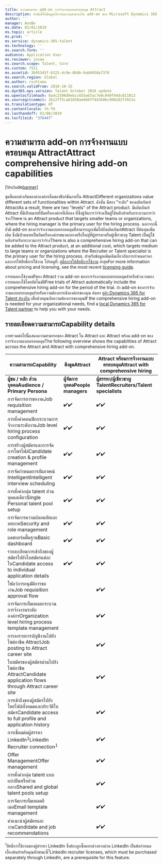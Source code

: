 ```yaml
---
title: ความสามารถ add-on การจ้างงานแบบครอบคลุม Attract
description: หัวข้อนี้ให้ข้อมูลเกี่ยวกับความสามารถใน add-on ของ Microsoft Dynamics 365 for Talent Attract พร้อมกับการจ้างงานแบบครอบคลุม
author: ''
manager: AnnBe
ms.date: 02/01/2019
ms.topic: article
ms.prod: ''
ms.service: dynamics-365-talent
ms.technology: ''
ms.search.form: ''
audience: Application User
ms.reviewer: josaw
ms.search.scope: Talent, Core
ms.custom: 7521
ms.assetid: 3b953d5f-6325-4c9e-8b9b-6ab0458a73f8
ms.search.region: Global
ms.author: rschloma
ms.search.validFrom: 2018-10-15
ms.dyn365.ops.version: Talent October 2018 update
ms.openlocfilehash: 6adc2398d9ebcc655ad7ac7e0c949f44dc011013
ms.sourcegitcommit: 3b12ff5ca81650ae666ff443b0bc998182f3931e
ms.translationtype: HT
ms.contentlocale: th-TH
ms.lasthandoff: 02/06/2019
ms.locfileid: "376447"
---
```

# <a name="attract-comprehensive-hiring-add-on-capabilities"></a><span data-ttu-id="22156-103">ความสามารถ add-on การจ้างงานแบบครอบคลุม Attract</span><span class="sxs-lookup"><span data-stu-id="22156-103">Attract comprehensive hiring add-on capabilities</span></span>

[!include[banner](../includes/banner.md)]

<span data-ttu-id="22156-104">ชุดที่แตกต่างกันของค่าองค์กรอื่นของฟังก์ชันภายใน Attract</span><span class="sxs-lookup"><span data-stu-id="22156-104">Different organizations value different sets of functionalities within Attract.</span></span> <span data-ttu-id="22156-105">ดังนั้น มีสอง "ระดับ" ของผลิตภัณฑ์ Attract</span><span class="sxs-lookup"><span data-stu-id="22156-105">As a result, there are two "levels" of the Attract product.</span></span> <span data-ttu-id="22156-106">มีผลิตภัณฑ์ Attract ที่มีเป้าหมายที่ทีมหรือองค์กรที่เล็กลง ที่ซึ่งผู้จัดการว่าจ้างเป็นผู้ใช้หลักสำหรับกระบวนการว่าจ้าง</span><span class="sxs-lookup"><span data-stu-id="22156-106">There is an Attract product that targets smaller teams or organizations, where the hiring manager is the primary user for the hiring process.</span></span> <span data-ttu-id="22156-107">นอกจากนี้ ยังมี add-on ของการจ้างงานแบบครอบคลุมที่สามารถถูกเพิ่มไปยังผลิตภัณฑ์Attract ที่ต้นทุนเพิ่มเติม ซึ่งมีเป้าหมายเป็นทีมหรือองค์กรขนาดกลางหรือใหญ่ที่ผู้สรรหาหรือผู้เชี่ยวชาญ Talent เป็นผู้ใช้หลักสำหรับกระบวนการว่าจ้าง</span><span class="sxs-lookup"><span data-stu-id="22156-107">There is also a comprehensive hiring add-on that can be added to the Attract product, at an additional cost, which targets medium to large teams or organizations where the Recruiter or Talent specialist is the primary user for the hiring process.</span></span>
<span data-ttu-id="22156-108">สำหรับข้อมูลเพิ่มเติมเกี่ยวกับการกำหนดราคาและการให้สิทธิ์การใช้งาน โปรดดูที่: [คู่มือการให้สิทธิ์การใช้งาน](https://mbs.microsoft.com/Files/public/365/Dynamics365LicensingGuide.pdf) ล่าสุด</span><span class="sxs-lookup"><span data-stu-id="22156-108">For more information about pricing and licensing, see the most recent [licensing guide](https://mbs.microsoft.com/Files/public/365/Dynamics365LicensingGuide.pdf).</span></span>

<span data-ttu-id="22156-109">การทดลองใช้งานฟรีของ Attract รวม add-on ของการจ้างงานแบบครอบคลุมสำหรับช่วงเวลของการทดลองใช้โดยอัตโนมัติ</span><span class="sxs-lookup"><span data-stu-id="22156-109">Free trials of Attract automatically include the comprehensive hiring add-on for the period of the trial.</span></span> <span data-ttu-id="22156-110">ถ้า add-on ของการจ้างงานแบบครอบคลุมสำหรับความต้องการเชิงองค์กรของคุณ ค้นหา [คู่ค้า Dynamics 365 for Talent ท้องถิ่น](https://dynamics.microsoft.com/partners/find-a-partner/) เพื่อช่วยคุณกับความต้องการของคุณ</span><span class="sxs-lookup"><span data-stu-id="22156-110">If the comprehensive hiring add-on is needed for your organizational needs, find a [local Dynamics 365 for Talent partner](https://dynamics.microsoft.com/partners/find-a-partner/) to help you with your needs.</span></span>

## <a name="capability-details"></a><span data-ttu-id="22156-111">รายละเอียดความสามารถ</span><span class="sxs-lookup"><span data-stu-id="22156-111">Capability details</span></span>

<span data-ttu-id="22156-112">ภาพรวมต่อไปนี้แสดงความสามารถของ Attract ใน Attract และ Attract พร้อม add-on ของการจ้างงานแบบครอบคลุม</span><span class="sxs-lookup"><span data-stu-id="22156-112">The following overview shows the capabilities of Attract across the Attract and Attract with comprehensive hiring add-on.</span></span>

| <span data-ttu-id="22156-113">**ความสามารถ**</span><span class="sxs-lookup"><span data-stu-id="22156-113">**Capability**</span></span>                                           | <span data-ttu-id="22156-114">**ดึงดูด**</span><span class="sxs-lookup"><span data-stu-id="22156-114">**Attract**</span></span>         | <span data-ttu-id="22156-115">**Attract พร้อมการจ้างงานแบบครอบคลุม**</span><span class="sxs-lookup"><span data-stu-id="22156-115">**Attract with comprehensive hiring**</span></span> |
|----------------------------------------------------------|---------------------|---------------------------------------|
| <span data-ttu-id="22156-116">**ผู้ชม / หลัก**  **ส่วนบุคคล**</span><span class="sxs-lookup"><span data-stu-id="22156-116">**Audience / Primary**  **Persona**</span></span>                      | <span data-ttu-id="22156-117">**ผู้จัดการบุคคล**</span><span class="sxs-lookup"><span data-stu-id="22156-117">**People managers**</span></span> | <span data-ttu-id="22156-118">**ผู้สรรหา/ผู้เชี่ยวชาญ Talent**</span><span class="sxs-lookup"><span data-stu-id="22156-118">**Recruiters/Talent specialists**</span></span>    |
| <span data-ttu-id="22156-119">การจัดการการของาน</span><span class="sxs-lookup"><span data-stu-id="22156-119">Job requisition management</span></span>                                | <span data-ttu-id="22156-120">:heavy_check_mark:</span><span class="sxs-lookup"><span data-stu-id="22156-120">:heavy_check_mark:</span></span>   | <span data-ttu-id="22156-121">:heavy_check_mark:</span><span class="sxs-lookup"><span data-stu-id="22156-121">:heavy_check_mark:</span></span>                    |
| <span data-ttu-id="22156-122">การตั้งค่าคอนฟิกกระบวนการจ้างงานระดับงาน</span><span class="sxs-lookup"><span data-stu-id="22156-122">Job level hiring process configuration</span></span>                    | <span data-ttu-id="22156-123">:heavy_check_mark:</span><span class="sxs-lookup"><span data-stu-id="22156-123">:heavy_check_mark:</span></span>   | <span data-ttu-id="22156-124">:heavy_check_mark:</span><span class="sxs-lookup"><span data-stu-id="22156-124">:heavy_check_mark:</span></span>                    |
| <span data-ttu-id="22156-125">การสร้างผู้สมัครและการจัดการโพรไฟล์</span><span class="sxs-lookup"><span data-stu-id="22156-125">Candidate creation & profile management</span></span>                  | <span data-ttu-id="22156-126">:heavy_check_mark:</span><span class="sxs-lookup"><span data-stu-id="22156-126">:heavy_check_mark:</span></span>   | <span data-ttu-id="22156-127">:heavy_check_mark:</span><span class="sxs-lookup"><span data-stu-id="22156-127">:heavy_check_mark:</span></span>                    |
| <span data-ttu-id="22156-128">การจัดกำหนดการสัมภาษณ์ Intelligent</span><span class="sxs-lookup"><span data-stu-id="22156-128">Intelligent interview scheduling</span></span>                         | <span data-ttu-id="22156-129">:heavy_check_mark:</span><span class="sxs-lookup"><span data-stu-id="22156-129">:heavy_check_mark:</span></span>  | <span data-ttu-id="22156-130">:heavy_check_mark:</span><span class="sxs-lookup"><span data-stu-id="22156-130">:heavy_check_mark:</span></span>                    |
| <span data-ttu-id="22156-131">การตั้งค่ากลุ่ม talent ส่วนบุคคลเดียว</span><span class="sxs-lookup"><span data-stu-id="22156-131">Single Personal talent pool setup</span></span>                        | <span data-ttu-id="22156-132">:heavy_check_mark:</span><span class="sxs-lookup"><span data-stu-id="22156-132">:heavy_check_mark:</span></span>   | <span data-ttu-id="22156-133">:heavy_check_mark:</span><span class="sxs-lookup"><span data-stu-id="22156-133">:heavy_check_mark:</span></span>                    |
| <span data-ttu-id="22156-134">การจัดการความปลอดภัยและบทบาท</span><span class="sxs-lookup"><span data-stu-id="22156-134">Security and role management</span></span>                              | <span data-ttu-id="22156-135">:heavy_check_mark:</span><span class="sxs-lookup"><span data-stu-id="22156-135">:heavy_check_mark:</span></span>   | <span data-ttu-id="22156-136">:heavy_check_mark:</span><span class="sxs-lookup"><span data-stu-id="22156-136">:heavy_check_mark:</span></span>                    |
| <span data-ttu-id="22156-137">แดชบอร์ดพื้นฐาน</span><span class="sxs-lookup"><span data-stu-id="22156-137">Basic dashboard</span></span>                                          | <span data-ttu-id="22156-138">:heavy_check_mark:</span><span class="sxs-lookup"><span data-stu-id="22156-138">:heavy_check_mark:</span></span>   | <span data-ttu-id="22156-139">:heavy_check_mark:</span><span class="sxs-lookup"><span data-stu-id="22156-139">:heavy_check_mark:</span></span>                    |
| <span data-ttu-id="22156-140">รายละเอียดการเข้าถึงของผู้สมัครไปยังใบสมัครแต่ละใบ</span><span class="sxs-lookup"><span data-stu-id="22156-140">Candidate access to individual application details</span></span>        | <span data-ttu-id="22156-141">:heavy_check_mark:</span><span class="sxs-lookup"><span data-stu-id="22156-141">:heavy_check_mark:</span></span>   | <span data-ttu-id="22156-142">:heavy_check_mark:</span><span class="sxs-lookup"><span data-stu-id="22156-142">:heavy_check_mark:</span></span>                    |
| <span data-ttu-id="22156-143">โฟลว์การอนุมัติการของาน</span><span class="sxs-lookup"><span data-stu-id="22156-143">Job requisition approval flow</span></span>                             |                     | <span data-ttu-id="22156-144">:heavy_check_mark:</span><span class="sxs-lookup"><span data-stu-id="22156-144">:heavy_check_mark:</span></span>                    |
| <span data-ttu-id="22156-145">การจัดการเท็มเพลตกระบวนการจ้างงานระดับองค์กร</span><span class="sxs-lookup"><span data-stu-id="22156-145">Organization level hiring process template management</span></span>    |                     | <span data-ttu-id="22156-146">:heavy_check_mark:</span><span class="sxs-lookup"><span data-stu-id="22156-146">:heavy_check_mark:</span></span>                    |
| <span data-ttu-id="22156-147">การลงรายการบัญชีงานไปยังไซต์อาชีพ Attract</span><span class="sxs-lookup"><span data-stu-id="22156-147">Job posting to Attract career site</span></span>                       |                     | <span data-ttu-id="22156-148">:heavy_check_mark:</span><span class="sxs-lookup"><span data-stu-id="22156-148">:heavy_check_mark:</span></span>                    |
| <span data-ttu-id="22156-149">ใบสมัครของผู้สมัครผ่านไปยังไซต์อาชีพ Attract</span><span class="sxs-lookup"><span data-stu-id="22156-149">Candidate application flows through Attract career site</span></span>   |                      | <span data-ttu-id="22156-150">:heavy_check_mark:</span><span class="sxs-lookup"><span data-stu-id="22156-150">:heavy_check_mark:</span></span>                    |
| <span data-ttu-id="22156-151">การเข้าถึงของผู้สมัครไปยังโพรไฟล์ทั้งหมดและประวัติใบสมัคร</span><span class="sxs-lookup"><span data-stu-id="22156-151">Candidate access to full profile and application history</span></span> |                     | <span data-ttu-id="22156-152">:heavy_check_mark:</span><span class="sxs-lookup"><span data-stu-id="22156-152">:heavy_check_mark:</span></span>                    |
| <span data-ttu-id="22156-153">การเชื่อมต่อผู้สรรหา LinkedIn<sup>1</sup></span><span class="sxs-lookup"><span data-stu-id="22156-153">LinkedIn Recruiter connection<sup>1</sup></span></span>                |                     | <span data-ttu-id="22156-154">:heavy_check_mark:</span><span class="sxs-lookup"><span data-stu-id="22156-154">:heavy_check_mark:</span></span>                    |
| <span data-ttu-id="22156-155">Offer Management</span><span class="sxs-lookup"><span data-stu-id="22156-155">Offer management</span></span>                                         |                     | <span data-ttu-id="22156-156">:heavy_check_mark:</span><span class="sxs-lookup"><span data-stu-id="22156-156">:heavy_check_mark:</span></span>                    |
| <span data-ttu-id="22156-157">การตั้งค่ากลุ่ม talent แบบแบ่งปันหรือส่วนกลาง</span><span class="sxs-lookup"><span data-stu-id="22156-157">Shared and global talent pools setup</span></span>                     |                     | <span data-ttu-id="22156-158">:heavy_check_mark:</span><span class="sxs-lookup"><span data-stu-id="22156-158">:heavy_check_mark:</span></span>                    |
| <span data-ttu-id="22156-159">การจัดการเท็มเพลตอีเมล</span><span class="sxs-lookup"><span data-stu-id="22156-159">Email template management</span></span>                                |                     | <span data-ttu-id="22156-160">:heavy_check_mark:</span><span class="sxs-lookup"><span data-stu-id="22156-160">:heavy_check_mark:</span></span>                    |
| <span data-ttu-id="22156-161">คำแนะนำผู้สมัครและงาน</span><span class="sxs-lookup"><span data-stu-id="22156-161">Candidate and job recommendations</span></span>                        |                     | <span data-ttu-id="22156-162">:heavy_check_mark:</span><span class="sxs-lookup"><span data-stu-id="22156-162">:heavy_check_mark:</span></span>                    |


<span data-ttu-id="22156-163"><sup>1</sup>สิทธิ์การใช้งานของผู้สรรหา LinkedIn ซึ่งต้องถูกซื้อแยกต่างหากผ่าน LinkedIn เป็นข้อกำหนดเบื้องต้นสำหรับคุณลักษณะนี้</span><span class="sxs-lookup"><span data-stu-id="22156-163"><sup>1</sup>LinkedIn recruiter licenses, which must be purchased separately through LinkedIn, are a prerequisite for this feature.</span></span>
